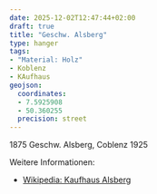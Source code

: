 ```yaml
---
date: 2025-12-02T12:47:44+02:00
draft: true
title: "Geschw. Alsberg"
type: hanger
tags:
- "Material: Holz"
- Koblenz
- KAufhaus
geojson:
  coordinates:
  - 7.5925908
  - 50.360255
  precision: street
---
```

1875 Geschw. Alsberg, Coblenz 1925

<div class="notes">
Weitere Informationen:
<ul>
<li><a href="https://de.wikipedia.org/wiki/Kaufhaus_Alsberg">Wikipedia: Kaufhaus Alsberg</a></li>
</ul>
</div>
